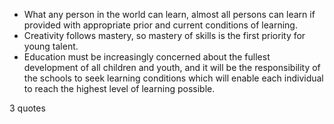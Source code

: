  - What any person in the world can learn, almost all persons can learn if provided with appropriate prior and current conditions of learning.
 - Creativity follows mastery, so mastery of skills is the first priority for young talent.
 - Education must be increasingly concerned about the fullest development of all children and youth, and it will be the responsibility of the schools to seek learning conditions which will enable each individual to reach the highest level of learning possible.

3 quotes